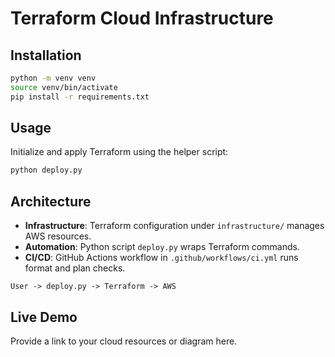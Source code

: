 # Terraform Cloud Infrastructure

## Installation

```bash
python -m venv venv
source venv/bin/activate
pip install -r requirements.txt
```

## Usage

Initialize and apply Terraform using the helper script:

```bash
python deploy.py
```

## Architecture

- **Infrastructure**: Terraform configuration under `infrastructure/` manages AWS resources.
- **Automation**: Python script `deploy.py` wraps Terraform commands.
- **CI/CD**: GitHub Actions workflow in `.github/workflows/ci.yml` runs format and plan checks.

```
User -> deploy.py -> Terraform -> AWS
```

## Live Demo

Provide a link to your cloud resources or diagram here.
